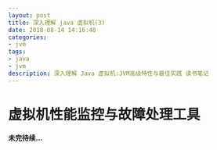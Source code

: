 ```yaml
---
layout: post
title: 深入理解 java 虚拟机(3)
date: 2018-08-14 14:16:48
categories: 
- jvm
tags:
- java
- jvm
description: 深入理解 Java 虚拟机:JVM高级特性与最佳实践 读书笔记
---
```

# 虚拟机性能监控与故障处理工具

**未完待续...**